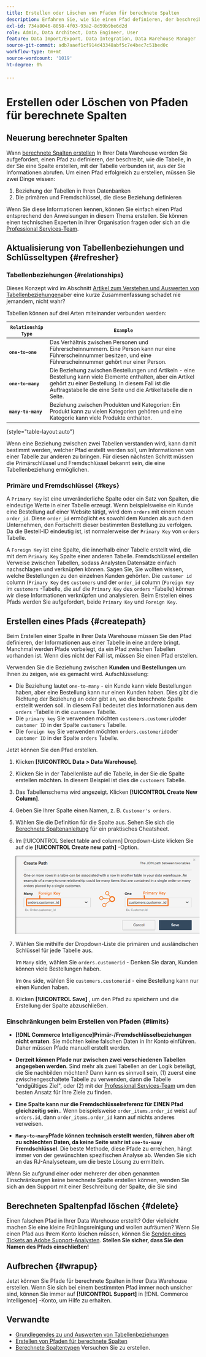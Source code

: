 ```yaml
---
title: Erstellen oder Löschen von Pfaden für berechnete Spalten
description: Erfahren Sie, wie Sie einen Pfad definieren, der beschreibt, wie die Tabelle, in der Sie eine Spalte erstellen, mit der Tabelle zusammenhängt, aus der Sie Informationen abrufen.
exl-id: 734a8046-8058-4f03-93a2-8d59b9be6d2d
role: Admin, Data Architect, Data Engineer, User
feature: Data Import/Export, Data Integration, Data Warehouse Manager
source-git-commit: adb7aaef1cf914d43348abf5c7e4bec7c51bed0c
workflow-type: tm+mt
source-wordcount: '1019'
ht-degree: 0%

---
```


# Erstellen oder Löschen von Pfaden für berechnete Spalten

## Neuerung berechneter Spalten

Wann [berechnete Spalten erstellen](../data-warehouse-mgr/creating-calculated-columns.md) In Ihrer Data Warehouse werden Sie aufgefordert, einen Pfad zu definieren, der beschreibt, wie die Tabelle, in der Sie eine Spalte erstellen, mit der Tabelle verbunden ist, aus der Sie Informationen abrufen. Um einen Pfad erfolgreich zu erstellen, müssen Sie zwei Dinge wissen:

1. Beziehung der Tabellen in Ihren Datenbanken
1. Die primären und Fremdschlüssel, die diese Beziehung definieren

Wenn Sie diese Informationen kennen, können Sie einfach einen Pfad entsprechend den Anweisungen in diesem Thema erstellen. Sie können einen technischen Experten in Ihrer Organisation fragen oder sich an die [Professional Services-Team](https://experienceleague.adobe.com/docs/commerce-knowledge-base/kb/troubleshooting/miscellaneous/mbi-service-policies.html).

## Aktualisierung von Tabellenbeziehungen und Schlüsseltypen {#refresher}

### Tabellenbeziehungen {#relationships}

Dieses Konzept wird im Abschnitt [Artikel zum Verstehen und Auswerten von Tabellenbeziehungen](../../data-analyst/data-warehouse-mgr/table-relationships.md)aber eine kurze Zusammenfassung schadet nie jemandem, nicht wahr?

Tabellen können auf drei Arten miteinander verbunden werden:

| **`Relationship Type`** | **`Example`** |
|-----|-----|
| **`one-to-one`** | Das Verhältnis zwischen Personen und Führerscheinnummern. Eine Person kann nur eine Führerscheinnummer besitzen, und eine Führerscheinnummer gehört nur einer Person. |
| **`one-to-many`** | Die Beziehung zwischen Bestellungen und Artikeln - eine Bestellung kann viele Elemente enthalten, aber ein Artikel gehört zu einer Bestellung. In diesem Fall ist die Auftragstabelle die eine Seite und die Artikeltabelle die n Seite. |
| **`many-to-many`** | Beziehung zwischen Produkten und Kategorien: Ein Produkt kann zu vielen Kategorien gehören und eine Kategorie kann viele Produkte enthalten. |

{style="table-layout:auto"}

Wenn eine Beziehung zwischen zwei Tabellen verstanden wird, kann damit bestimmt werden, welcher Pfad erstellt werden soll, um Informationen von einer Tabelle zur anderen zu bringen. Für diesen nächsten Schritt müssen die Primärschlüssel und Fremdschlüssel bekannt sein, die eine Tabellenbeziehung ermöglichen.

### Primäre und Fremdschlüssel {#keys}

A `Primary Key` ist eine unveränderliche Spalte oder ein Satz von Spalten, die eindeutige Werte in einer Tabelle erzeugt. Wenn beispielsweise ein Kunde eine Bestellung auf einer Website tätigt, wird dem `orders` mit einem neuen `order_id`. Diese `order_id` ermöglicht es sowohl dem Kunden als auch dem Unternehmen, den Fortschritt dieser bestimmten Bestellung zu verfolgen. Da die Bestell-ID eindeutig ist, ist normalerweise der `Primary Key` von `orders` Tabelle.

A `Foreign Key` ist eine Spalte, die innerhalb einer Tabelle erstellt wird, die mit dem `Primary Key` Spalte einer anderen Tabelle. Fremdschlüssel erstellen Verweise zwischen Tabellen, sodass Analysten Datensätze einfach nachschlagen und verknüpfen können. Sagen Sie, Sie wollten wissen, welche Bestellungen zu den einzelnen Kunden gehörten. Die `customer id` column (`Primary Key` des `customers` und der `order_id` column (`Foreign Key` im `customers` -Tabelle, die auf die `Primary Key` des `orders` -Tabelle) können wir diese Informationen verknüpfen und analysieren. Beim Erstellen eines Pfads werden Sie aufgefordert, beide `Primary Key` und `Foreign Key`.

## Erstellen eines Pfads {#createpath}

Beim Erstellen einer Spalte in Ihrer Data Warehouse müssen Sie den Pfad definieren, der Informationen aus einer Tabelle in eine andere bringt. Manchmal werden Pfade vorbelegt, da ein Pfad zwischen Tabellen vorhanden ist. Wenn dies nicht der Fall ist, müssen Sie einen Pfad erstellen.

Verwenden Sie die Beziehung zwischen **Kunden** und **Bestellungen** um Ihnen zu zeigen, wie es gemacht wird. Aufschlüsselung:

* Die Beziehung lautet `one-to-many` - ein Kunde kann viele Bestellungen haben, aber eine Bestellung kann nur einen Kunden haben. Dies gibt die Richtung der Beziehung an oder gibt an, wo die berechnete Spalte erstellt werden soll. In diesem Fall bedeutet dies Informationen aus dem `orders` -Tabelle in die `customers` Tabelle.
* Die `primary key` Sie verwenden möchten `customers.customerid`oder `customer ID` in der Spalte `customers` Tabelle.
* Die `foreign key` Sie verwenden möchten `orders.customerid`oder `customer ID` in der Spalte `orders` Tabelle.

Jetzt können Sie den Pfad erstellen.

1. Klicken **[!UICONTROL Data > Data Warehouse]**.
1. Klicken Sie in der Tabellenliste auf die Tabelle, in der Sie die Spalte erstellen möchten. In diesem Beispiel ist dies die `customers` Tabelle.
1. Das Tabellenschema wird angezeigt. Klicken **[!UICONTROL Create New Column]**.
1. Geben Sie Ihrer Spalte einen Namen, z. B. `Customer's orders`.
1. Wählen Sie die Definition für die Spalte aus. Sehen Sie sich die [Berechnete Spaltenanleitung](../data-warehouse-mgr/creating-calculated-columns.md) für ein praktisches Cheatsheet.
1. Im [!UICONTROL Select table and column] Dropdown-Liste klicken Sie auf die **[!UICONTROL Create new path]** -Option.

   ![Erstellen von Pfaden für berechnete Spalten modal](../../assets/Creating_Paths_modal.png)

1. Wählen Sie mithilfe der Dropdown-Liste die primären und ausländischen Schlüssel für jede Tabelle aus.

   Im `Many` side, wählen Sie `orders.customerid` - Denken Sie daran, Kunden können viele Bestellungen haben.

   Im `One` side, wählen Sie `customers.customerid` - eine Bestellung kann nur einen Kunden haben.

1. Klicken **[!UICONTROL Save]** , um den Pfad zu speichern und die Erstellung der Spalte abzuschließen.

### Einschränkungen beim Erstellen von Pfaden {#limits}

* **[!DNL Commerce Intelligence]Primär-/Fremdschlüsselbeziehungen nicht erraten**. Sie möchten keine falschen Daten in Ihr Konto einführen. Daher müssen Pfade manuell erstellt werden.

* **Derzeit können Pfade nur zwischen zwei verschiedenen Tabellen angegeben werden**. Sind mehr als zwei Tabellen an der Logik beteiligt, die Sie nachbilden möchten? Dann kann es sinnvoll sein, (1) zuerst eine zwischengeschaltete Tabelle zu verwenden, dann die Tabelle &quot;endgültiges Ziel&quot;, oder (2) mit der [Professional Services-Team](https://experienceleague.adobe.com/docs/commerce-knowledge-base/kb/troubleshooting/miscellaneous/mbi-service-policies.html) um den besten Ansatz für Ihre Ziele zu finden.

* **Eine Spalte kann nur die Fremdschlüsselreferenz für EINEN Pfad gleichzeitig sein.**. Wenn beispielsweise `order_items.order_id` weist auf `orders.id`, dann `order_items.order_id` kann auf nichts anderes verweisen.

* **`Many-to-many`Pfade können technisch erstellt werden, führen aber oft zu schlechten Daten, da keine Seite wahr ist `one-to-many` Fremdschlüssel**. Die beste Methode, diese Pfade zu erreichen, hängt immer von der gewünschten spezifischen Analyse ab. Wenden Sie sich an das RJ-Analyseteam, um die beste Lösung zu ermitteln.

Wenn Sie aufgrund einer oder mehrerer der oben genannten Einschränkungen keine berechnete Spalte erstellen können, wenden Sie sich an den Support mit einer Beschreibung der Spalte, die Sie sind

## Berechneten Spaltenpfad löschen {#delete}

Einen falschen Pfad in Ihrer Data Warehouse erstellt? Oder vielleicht machen Sie eine kleine Frühlingsreinigung und wollen aufräumen? Wenn Sie einen Pfad aus Ihrem Konto löschen müssen, können Sie [Senden eines Tickets an Adobe Support-Analysten](../../guide-overview.md#Submitting-a-Support-Ticket). **Stellen Sie sicher, dass Sie den Namen des Pfads einschließen!**

## Aufbrechen {#wrapup}

Jetzt können Sie Pfade für berechnete Spalten in Ihrer Data Warehouse erstellen. Wenn Sie sich bei einem bestimmten Pfad immer noch unsicher sind, können Sie immer auf **[!UICONTROL Support]** in [!DNL Commerce Intelligence] -Konto, um Hilfe zu erhalten.

## Verwandte

* [Grundlegendes zu und Auswerten von Tabellenbeziehungen](../data-warehouse-mgr/table-relationships.md)
* [Erstellen von Pfaden für berechnete Spalten](../data-warehouse-mgr/create-paths-calc-columns.md)
* [Berechnete Spaltentypen](../data-warehouse-mgr/calc-column-types.md) Versuchen Sie zu erstellen.
